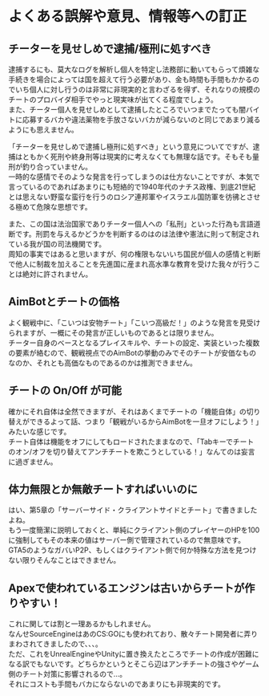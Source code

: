 # よくある誤解や意見、情報等への訂正

## チーターを見せしめで逮捕/極刑に処すべき
逮捕するにも、莫大なログを解析し個人を特定し法務部に動いてもらって煩雑な手続きを場合によっては国を超えて行う必要があり、金も時間も手間もかかるのでいち個人に対し行うのは非常に非現実的と言わざるを得ず、それなりの規模のチートのプロバイダ相手でやっと現実味が出てくる程度でしょう。  
また、チーター個人を見せしめとして逮捕したところでいつまでたっても闇バイトに応募するバカや違法薬物を手放さないバカが減らないのと同じであまり減るようにも思えません。

「チーターを見せしめで逮捕し極刑に処すべき」という意見についてですが、逮捕はともかく死刑や終身刑等は現実的に考えなくても無理な話です。そもそも量刑が釣り合っていません。  
一時的な感情でそのような発言を行ってしまうのは仕方ないことですが、本気で言っているのであればあまりにも短絡的で1940年代のナチス政権、到底21世紀とは思えない野蛮な蛮行を行うのロシア連邦軍やイスラエル国防軍を彷彿とさせる極めて危険な思想です。

また、この国は法治国家でありチーター個人への「私刑」といった行為も言語道断です。刑罰を与えるかどうかを判断するのはのは法律や憲法に則って制定されている我が国の司法機関です。  
周知の事実ではあると思いますが、何の権限もないいち国民が個人の感情と判断で他人に制裁を加えることを先進国に産まれ高水準な教育を受けた我々が行うことは絶対に許されません。

## AimBotとチートの価格
よく観戦中に、「こいつは安物チート」「こいつ高級だ！」のような発言を見受けられますが、一概にその発言が正しいものであるとは限りません。  
チーター自身のベースとなるプレイスキルや、チートの設定、実装といった複数の要素が絡むので、観戦視点でのAimBotの挙動のみでそのチートが安価なものなのか、それとも高価なものであるのかは推測できません。  

## チートの On/Off が可能
確かにそれ自体は全然できますが、それはあくまでチートの「機能自体」の切り替えができるよって話、つまり「観戦がいるからAimBotを一旦オフにしよう！」みたいな感じです。  
チート自体は機能をオフにしてもロードされたままなので、「Tabキーでチートのオン/オフを切り替えてアンチチートを欺こうとしている！」なんてのは妄言に過ぎません。

## 体力無限とか無敵チートすればいいのに
はい、第5章の「サーバーサイド・クライアントサイドとチート」で書きましたよね。  
もう一度簡潔に説明しておくと、単純にクライアント側のプレイヤーのHPを100に強制してもその本来の値はサーバー側で管理されているので無意味です。  
GTA5のようなガバいP2P、もしくはクライアント側で何か特殊な方法を見つけない限りそんなことはできません。

## Apexで使われているエンジンは古いからチートが作りやすい！
これに関しては割と一理あるかもしれません。  
なんせSourceEngineはあのCS:GOにも使われており、散々チート開発者に弄りまわされてきましたので、、、。  
ただ、これをUnrealEngineやUnityに置き換えたところでチートの作成が困難になる訳でもないです。どちらかというとそこら辺はアンチチートの強さやゲーム側のチート対策に影響されるので…。  
それにコストも手間もバカにならないのであまりにも非現実的です。